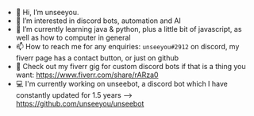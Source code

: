 - 👋 Hi, I’m unseeyou.
- 👀 I’m interested in discord bots, automation and AI
- 🌱 I’m currently learning java & python, plus a little bit of javascript, as well as how to computer in general
- 📫 How to reach me for any enquiries: `unseeyou#2912` on discord, my fiverr page has a contact button, or just on github
- 💸 Check out my fiverr gig for custom discord bots if that is a thing you want: https://www.fiverr.com/share/rARza0
- 💻 I'm currently working on unseebot, a discord bot which I have constantly updated for 1.5 years --> https://github.com/unseeyou/unseebot
